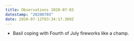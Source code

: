 ```yaml
---
title: Observations 2020-07-03
datestamp: "20200703"
date: 2020-07-12T03:34:17.309Z
---
```

- Basil coping with Fourth of July fireworks like a champ.